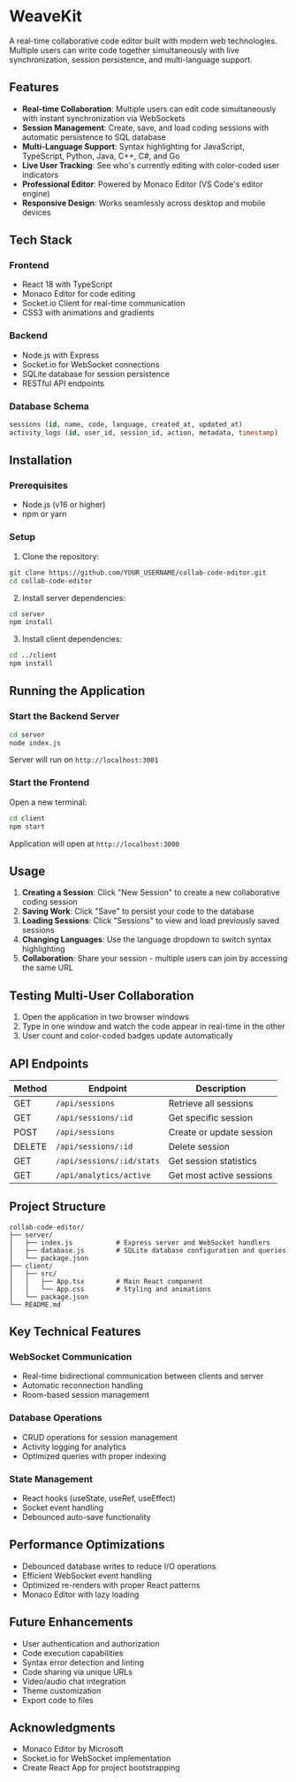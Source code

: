 # WeaveKit

A real-time collaborative code editor built with modern web technologies. Multiple users can write code together simultaneously with live synchronization, session persistence, and multi-language support.

## Features

- **Real-time Collaboration**: Multiple users can edit code simultaneously with instant synchronization via WebSockets
- **Session Management**: Create, save, and load coding sessions with automatic persistence to SQL database
- **Multi-Language Support**: Syntax highlighting for JavaScript, TypeScript, Python, Java, C++, C#, and Go
- **Live User Tracking**: See who's currently editing with color-coded user indicators
- **Professional Editor**: Powered by Monaco Editor (VS Code's editor engine)
- **Responsive Design**: Works seamlessly across desktop and mobile devices

## Tech Stack

### Frontend
- React 18 with TypeScript
- Monaco Editor for code editing
- Socket.io Client for real-time communication
- CSS3 with animations and gradients

### Backend
- Node.js with Express
- Socket.io for WebSocket connections
- SQLite database for session persistence
- RESTful API endpoints

### Database Schema
```sql
sessions (id, name, code, language, created_at, updated_at)
activity_logs (id, user_id, session_id, action, metadata, timestamp)
```

## Installation

### Prerequisites
- Node.js (v16 or higher)
- npm or yarn

### Setup

1. Clone the repository:
```bash
git clone https://github.com/YOUR_USERNAME/collab-code-editor.git
cd collab-code-editor
```

2. Install server dependencies:
```bash
cd server
npm install
```

3. Install client dependencies:
```bash
cd ../client
npm install
```

## Running the Application

### Start the Backend Server
```bash
cd server
node index.js
```
Server will run on `http://localhost:3001`

### Start the Frontend
Open a new terminal:
```bash
cd client
npm start
```
Application will open at `http://localhost:3000`

## Usage

1. **Creating a Session**: Click "New Session" to create a new collaborative coding session
2. **Saving Work**: Click "Save" to persist your code to the database
3. **Loading Sessions**: Click "Sessions" to view and load previously saved sessions
4. **Changing Languages**: Use the language dropdown to switch syntax highlighting
5. **Collaboration**: Share your session - multiple users can join by accessing the same URL

## Testing Multi-User Collaboration

1. Open the application in two browser windows
2. Type in one window and watch the code appear in real-time in the other
3. User count and color-coded badges update automatically

## API Endpoints

| Method | Endpoint | Description |
|--------|----------|-------------|
| GET | `/api/sessions` | Retrieve all sessions |
| GET | `/api/sessions/:id` | Get specific session |
| POST | `/api/sessions` | Create or update session |
| DELETE | `/api/sessions/:id` | Delete session |
| GET | `/api/sessions/:id/stats` | Get session statistics |
| GET | `/api/analytics/active` | Get most active sessions |

## Project Structure

```
collab-code-editor/
├── server/
│   ├── index.js           # Express server and WebSocket handlers
│   ├── database.js        # SQLite database configuration and queries
│   └── package.json
├── client/
│   ├── src/
│   │   ├── App.tsx        # Main React component
│   │   └── App.css        # Styling and animations
│   └── package.json
└── README.md
```

## Key Technical Features

### WebSocket Communication
- Real-time bidirectional communication between clients and server
- Automatic reconnection handling
- Room-based session management

### Database Operations
- CRUD operations for session management
- Activity logging for analytics
- Optimized queries with proper indexing

### State Management
- React hooks (useState, useRef, useEffect)
- Socket event handling
- Debounced auto-save functionality

## Performance Optimizations

- Debounced database writes to reduce I/O operations
- Efficient WebSocket event handling
- Optimized re-renders with proper React patterns
- Monaco Editor with lazy loading

## Future Enhancements

- User authentication and authorization
- Code execution capabilities
- Syntax error detection and linting
- Code sharing via unique URLs
- Video/audio chat integration
- Theme customization
- Export code to files

## Acknowledgments

- Monaco Editor by Microsoft
- Socket.io for WebSocket implementation
- Create React App for project bootstrapping